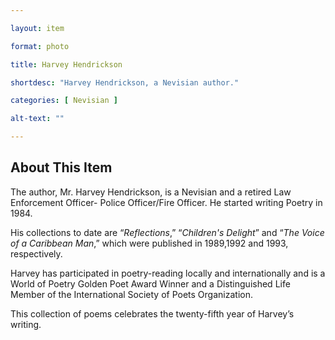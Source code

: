 ```yaml
--- 

layout: item

format: photo 

title: Harvey Hendrickson 

shortdesc: "Harvey Hendrickson, a Nevisian author."

categories: [ Nevisian ] 

alt-text: ""

--- 
```


## About This Item 

The author, Mr. Harvey Hendrickson, is a Nevisian and a retired Law Enforcement Officer- Police Officer/Fire Officer. He started writing Poetry in 1984. 

His collections to date are “_Reflections_,” “_Children's Delight_” and “_The Voice of a Caribbean Man_,” which were published in 1989,1992 and 1993, respectively. 

Harvey has participated in poetry-reading locally and internationally and is a World of Poetry Golden Poet Award Winner and a Distinguished Life Member of the International Society of Poets Organization.

This collection of poems celebrates the twenty-fifth year of Harvey’s writing.
